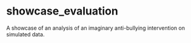 # showcase_evaluation
A showcase of an analysis of an imaginary anti-bullying intervention on simulated data.
